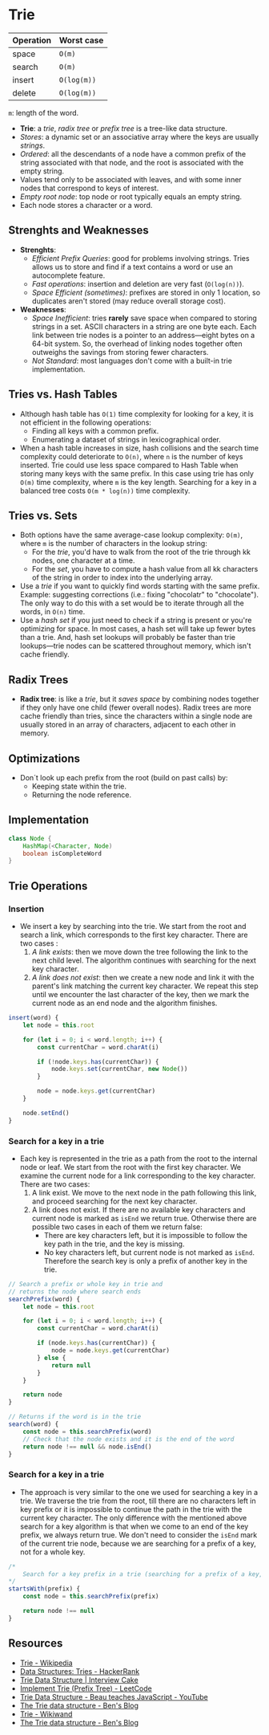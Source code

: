 # Trie

| Operation | Worst case  |
| --------- | ----------- |
| space     | `O(m)`      |
| search    | `O(m)`      |
| insert    | `O(log(m))` |
| delete    | `O(log(m))` |

`m`: length of the word.

* **Trie**: a *trie*, *radix tree* or *prefix tree* is a tree-like data
  structure.
* *Stores*: a dynamic set or an associative array where the keys
  are usually *strings*.
* *Ordered*: all the descendants of a node have a common prefix of the string associated with that node, and the root is associated with the empty string.
* Values tend only to be associated with leaves, and with some inner nodes that correspond to keys of interest.
* *Empty root node*: top node or root typically equals an empty string.
* Each node stores a character or a word.

## Strenghts and Weaknesses

* **Strenghts**:
  * *Efficient Prefix Queries*: good for problems involving strings. Tries
    allows us to store and find if a text contains a word or use an autocomplete
    feature.
  * *Fast operations*: insertion and deletion are very fast (`O(log(n))`).
  * *Space Efficient (sometimes)*: prefixes are stored in only 1 location, so duplicates
    aren't stored (may reduce overall storage cost).
* **Weaknesses**:
  * *Space Inefficient*: tries **rarely** save space when compared to storing
    strings in a set. ASCII characters in a string are one byte each. Each link between trie nodes is a pointer to an address—eight bytes on a 64-bit system. So, the overhead of linking nodes together often outweighs the savings from storing fewer characters.
  * *Not Standard*: most languages don't come with a built-in trie implementation.

## Tries vs. Hash Tables

* Although hash table has `O(1)` time complexity for looking for a key, it is not efficient in the following operations:
  * Finding all keys with a common prefix.
  * Enumerating a dataset of strings in lexicographical order.
* When a hash table increases in size, hash collisions and the search time complexity could deteriorate to `O(n)`, where `n` is the number of keys inserted. Trie could use less space compared to Hash Table when storing many keys with the same prefix. In this case using trie has only `O(m)` time complexity, where `m` is the key length. Searching for a key in a balanced tree costs `O(m * log(n))` time complexity.

## Tries vs. Sets

* Both options have the same average-case lookup complexity: `O(m)`, where `m` is the number of characters in the lookup string:
  * For the *trie*, you'd have to walk from the root of the trie through kk nodes, one character at a time.
  * For the *set*, you have to compute a hash value from all kk characters of the string in order to index into the underlying array.
* Use a *trie* if you want to quickly find words starting with the same prefix.
  Example: suggesting corrections (i.e.: fixing "chocolatr" to "chocolate"). The
  only way to do this with a set would be to iterate through all the words, in
  `O(n)` time.
* Use a *hash set* if you just need to check if a string is present or you're optimizing for space. In most cases, a hash set will take up fewer bytes than a trie. And, hash set lookups will probably be faster than trie lookups—trie nodes can be scattered throughout memory, which isn't cache friendly.

## Radix Trees

* **Radix tree**: is like a *trie*, but it *saves space* by combining nodes
  together if they only have one child (fewer overall nodes). Radix trees are more cache friendly than tries, since the characters within a single node are usually stored in an array of characters, adjacent to each other in memory.

## Optimizations

* Don´t look up each prefix from the root (build on past calls) by:
  * Keeping state within the trie.
  * Returning the node reference.

## Implementation

```java
class Node {
    HashMap(<Character, Node)
    boolean isCompleteWord
}
```

## Trie Operations

### Insertion

* We insert a key by searching into the trie. We start from the root and search a link, which corresponds to the first key character. There are two cases :
  1. *A link exists*: then we move down the tree following the link to the next child level. The algorithm continues with searching for the next key character.
  2. *A link does not exist*: then we create a new node and link it with the parent's link matching the current key character. We repeat this step until we encounter the last character of the key, then we mark the current node as an end node and the algorithm finishes.

```javascript
insert(word) {
    let node = this.root

    for (let i = 0; i < word.length; i++) {
        const currentChar = word.charAt(i)

        if (!node.keys.has(currentChar)) {
            node.keys.set(currentChar, new Node())
        }

        node = node.keys.get(currentChar)
    }

    node.setEnd()
}
```

### Search for a key in a trie

* Each key is represented in the trie as a path from the root to the internal node or leaf. We start from the root with the first key character. We examine the current node for a link corresponding to the key character. There are two cases:
  1. A link exist. We move to the next node in the path following this link, and proceed searching for the next key character.
  2. A link does not exist. If there are no available key characters and current node is marked as `isEnd` we return true. Otherwise there are possible two cases in each of them we return false:
     * There are key characters left, but it is impossible to follow the key path in the trie, and the key is missing.
     * No key characters left, but current node is not marked as `isEnd`. Therefore the search key is only a prefix of another key in the trie.

```javascript
// Search a prefix or whole key in trie and
// returns the node where search ends
searchPrefix(word) {
    let node = this.root

    for (let i = 0; i < word.length; i++) {
        const currentChar = word.charAt(i)

        if (node.keys.has(currentChar)) {
            node = node.keys.get(currentChar)
        } else {
            return null
        }
    }

    return node
}

// Returns if the word is in the trie
search(word) {
    const node = this.searchPrefix(word)
    // Check that the node exists and it is the end of the word
    return node !== null && node.isEnd()
}
```

### Search for a key in a trie

* The approach is very similar to the one we used for searching a key in a trie. We traverse the trie from the root, till there are no characters left in key prefix or it is impossible to continue the path in the trie with the current key character. The only difference with the mentioned above search for a key algorithm is that when we come to an end of the key prefix, we always return true. We don't need to consider the `isEnd` mark of the current trie node, because we are searching for a prefix of a key, not for a whole key.

```javascript
/*
    Search for a key prefix in a trie (searching for a prefix of a key, not for a whole key)
*/
startsWith(prefix) {
    const node = this.searchPrefix(prefix)

    return node !== null
}
```

## Resources

* [Trie - Wikipedia](https://en.wikipedia.org/wiki/Trie)
* [Data Structures: Tries - HackerRank](https://www.youtube.com/watch?v=zIjfhVPRZCg)
* [Trie Data Structure | Interview
  Cake](https://www.interviewcake.com/concept/java/trie)
* [Implement Trie (Prefix Tree) -
  LeetCode](https://leetcode.com/problems/implement-trie-prefix-tree/solution/)
* [Trie Data Structure - Beau teaches JavaScript -
  YouTube](https://www.youtube.com/watch?v=7XmS8McW_1U)
* [The Trie data structure - Ben's
  Blog](https://blog.benoitvallon.com/data-structures-in-javascript/the-trie-data-structure/)
* [Trie - Wikiwand](https://www.wikiwand.com/en/Trie)
* [The Trie data structure - Ben's Blog](https://blog.benoitvallon.com/data-structures-in-javascript/the-trie-data-structure/)
